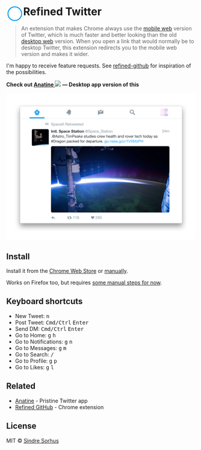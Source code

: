 # <img src="extension/icon.png" width="45" align="left"> Refined Twitter

> An extension that makes Chrome always use the [mobile web](https://mobile.twitter.com) version of Twitter, which is much faster and better looking than the old [desktop web](https://twitter.com) version. When you open a link that would normally be to desktop Twitter, this extension redirects you to the mobile web version and makes it wider.

I'm happy to receive feature requests. See [refined-github](https://github.com/sindresorhus/refined-github#highlights) for inspiration of the possibilities.

**Check out [Anatine <img src="https://raw.githubusercontent.com/sindresorhus/anatine/master/media/Icon.png" width="23">](https://github.com/sindresorhus/anatine) — Desktop app version of this**

![](screenshot.png)


## Install

Install it from the [Chrome Web Store](https://chrome.google.com/webstore/detail/refined-twitter/nlfgmdembofgodcemomfeimamihoknip) or [manually](http://superuser.com/a/247654/6877).

Works on Firefox too, but requires [some manual steps for now](https://github.com/sindresorhus/refined-twitter/pull/3#issuecomment-217343256).


## Keyboard shortcuts

- New Tweet: <kbd>n</kbd>
- Post Tweet: <kbd>Cmd/Ctrl</kbd> <kbd>Enter</kbd>
- Send DM: <kbd>Cmd/Ctrl</kbd> <kbd>Enter</kbd>
- Go to Home: <kbd>g</kbd> <kbd>h</kbd>
- Go to Notifications: <kbd>g</kbd> <kbd>n</kbd>
- Go to Messages: <kbd>g</kbd> <kbd>m</kbd>
- Go to Search: <kbd>/</kbd>
- Go to Profile: <kbd>g</kbd> <kbd>p</kbd>
- Go to Likes: <kbd>g</kbd> <kbd>l</kbd>


## Related

- [Anatine](https://github.com/sindresorhus/anatine) - Pristine Twitter app
- [Refined GitHub](https://github.com/sindresorhus/refined-github) - Chrome extension


## License

MIT © [Sindre Sorhus](https://sindresorhus.com)
